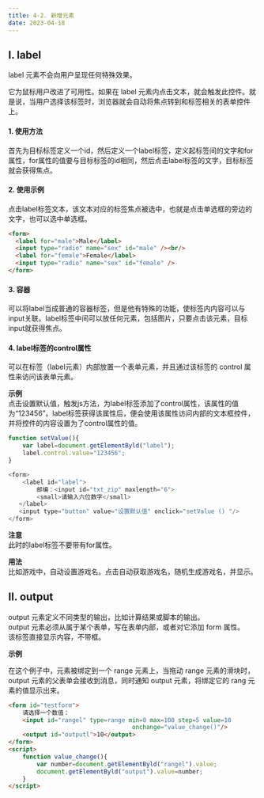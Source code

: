 ```yaml
---
title: 4-2. 新增元素
date: 2023-04-18
---
```


## Ⅰ. label
label 元素不会向用户呈现任何特殊效果。  

它为鼠标用户改进了可用性。如果在 label 元素内点击文本，就会触发此控件。就是说，当用户选择该标签时，浏览器就会自动将焦点转到和标签相关的表单控件上。

#### 1. 使用方法
首先为目标标签定义一个id，然后定义一个label标签，定义起标签间的文字和for属性，for属性的值要与目标标签的id相同，然后点击label标签的文字，目标标签就会获得焦点。

#### 2. 使用示例
点击label标签文本，该文本对应的标签焦点被选中，也就是点击单选框的旁边的文字，也可以选中单选框。
```html
<form>
  <label for="male">Male</label>
  <input type="radio" name="sex" id="male" /><br/>
  <label for="female">Female</label>
  <input type="radio" name="sex" id="female" />
</form>
```

#### 3. 容器
可以将label当成普通的容器标签，但是他有特殊的功能，使标签内内容可以与input关联。label标签中间可以放任何元素，包括图片，只要点击该元素，目标input就获得焦点。
#### 4. label标签的control属性
可以在标签（label元素）内部放置一个表单元素，并且通过该标签的 control 属性来访问该表单元素。

**示例**  
点击设置默认值，触发js方法，为label标签添加了control属性，该属性的值为“123456”。label标签获得该属性后，便会使用该属性访问内部的文本框控件，并将控件的内容设置为了control属性的值。
```js
function setValue(){
    var label=document.getElementByld("label");
    label.control.value="123456";
}

<form>
    <label id="label">
        邮编：<input id="txt_zip" maxlength="6">
        <small>请输入六位数字</small>
   </label>
   <input type="button" value="设置默认值" onclick="setValue () "/>
</form>
```
**注意**  
此时的label标签不要带有for属性。

**用法**  
比如游戏中，自动设置游戏名。点击自动获取游戏名，随机生成游戏名，并显示。

## Ⅱ. output
output 元素定义不同类型的输出，比如计算结果或脚本的输出。  
output 元素必须从属于某个表单，写在表单内部，或者对它添加 form 属性。  
该标签直接显示内容，不带框。

**示例**  

在这个例子中，元素被绑定到一个 range 元素上，当拖动 range 元素的滑块时， output 元素的父表单会接收到消息，同时通知 output 元素，将绑定它的 rang 元素的值显示出来。
```html
<form id="testform">
    请选择一个数值：
    <input id="rangel" type=range min=0 max=100 step=5 value=10
                                   onchange="value_change()"/>
    <output id="outputl">10</output>
</form>
<script>
    function value_change(){
        var number=document.getElementByld("rangel").value;
        document.getElementByld("output").value=number;
    } 
</script>       
```
